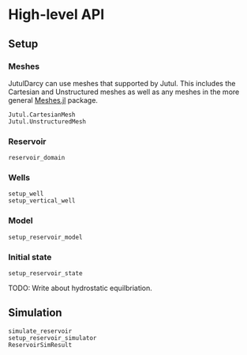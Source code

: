 # High-level API

## Setup

### Meshes

JutulDarcy can use meshes that supported by Jutul. This includes the Cartesian and Unstructured meshes as well as any meshes in the more general [Meshes.jl](https://github.com/JuliaGeometry/Meshes.jl) package.

```@docs
Jutul.CartesianMesh
Jutul.UnstructuredMesh
```

### Reservoir

```@docs
reservoir_domain
```

### Wells

```@docs
setup_well
setup_vertical_well
```

### Model

```@docs
setup_reservoir_model
```

### Initial state

```@docs
setup_reservoir_state
```

TODO: Write about hydrostatic equilbriation.

## Simulation

```@docs
simulate_reservoir
setup_reservoir_simulator
ReservoirSimResult
```
